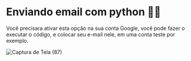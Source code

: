 # Enviando email com python 📧🐍
Você precisara ativar esta opção na sua conta Google, você pode fazer o executar o código, e colocar seu e-mail nele, em uma conta teste por exemplo.


![Captura de Tela (87)](https://user-images.githubusercontent.com/100971089/168454137-7139ad6f-613f-4849-99fd-5f3fe1b5512d.png)
